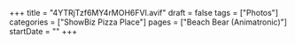 +++
title = "4YTRjTzf6MY4rMOH6FVl.avif"
draft = false
tags = ["Photos"]
categories = ["ShowBiz Pizza Place"]
pages = ["Beach Bear (Animatronic)"]
startDate = ""
+++
